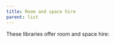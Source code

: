 ```yaml
---
title: Room and space hire
parent: list
---
```


<p class="ma0 f4">These libraries offer room and space hire:</p>
